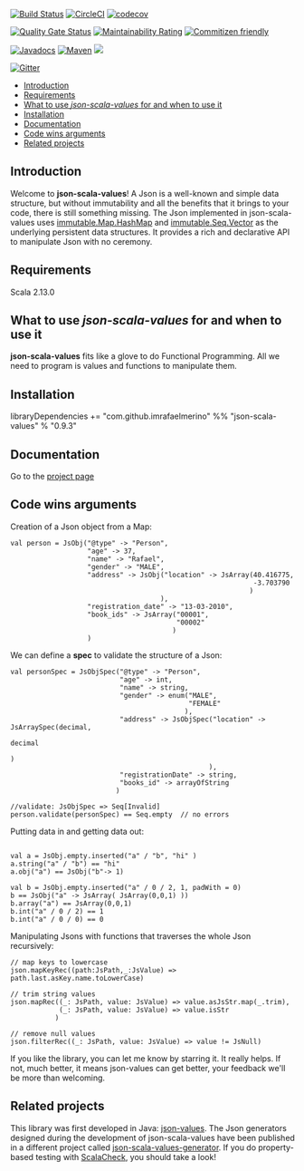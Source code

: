 [![Build Status](https://travis-ci.org/imrafaelmerino/json-scala-values.svg?branch=master)](https://travis-ci.org/imrafaelmerino/json-scala-values)
[![CircleCI](https://circleci.com/gh/imrafaelmerino/json-scala-values/tree/master.svg)](https://circleci.com/gh/imrafaelmerino/json-scala-values/tree/master)
[![codecov](https://codecov.io/gh/imrafaelmerino/json-scala-values/branch/master/graph/badge.svg)](https://codecov.io/gh/imrafaelmerino/json-scala-values)

[![Quality Gate Status](https://sonarcloud.io/api/project_badges/measure?project=imrafaelmerino_json-scala-values&metric=alert_status)](https://sonarcloud.io/dashboard?id=imrafaelmerino_json-scala-values)
[![Maintainability Rating](https://sonarcloud.io/api/project_badges/measure?project=imrafaelmerino_json-scala-values&metric=sqale_rating)](https://sonarcloud.io/dashboard?id=imrafaelmerino_json-scala-values)
[![Commitizen friendly](https://img.shields.io/badge/commitizen-friendly-brightgreen.svg)](http://commitizen.github.io/cz-cli/)

[![Javadocs](https://www.javadoc.io/badge/com.github.imrafaelmerino/json-scala-values_2.13.svg)](https://www.javadoc.io/doc/com.github.imrafaelmerino/json-scala-values_2.13)
[![Maven](https://img.shields.io/maven-central/v/com.github.imrafaelmerino/json-scala-values_2.13/0.9.3)](https://search.maven.org/artifact/com.github.imrafaelmerino/json-scala-values_2.13/0.9.3/jar)
[![](https://jitpack.io/v/imrafaelmerino/json-scala-values.svg)](https://jitpack.io/#imrafaelmerino/json-scala-values)

[![Gitter](https://badges.gitter.im/json-scala-values/community.svg)](https://gitter.im/json-scala-values/community?utm_source=badge&utm_medium=badge&utm_campaign=pr-badge)

- [Introduction](#introduction)
- [Requirements](#requirements)
- [What to use _json-scala-values_ for and when to use it](#whatfor)
- [Installation](#installation)
- [Documentation](#doc)
- [Code wins arguments](#cwa)
- [Related projects](#rp)

## <a name="introduction"><a/> Introduction
Welcome to **json-scala-values**! A Json is a well-known and simple data structure, but without immutability and all the benefits 
that it brings to your code, there is still something missing. The Json implemented in json-scala-values uses [immutable.Map.HashMap](https://www.scala-lang.org/api/2.13.1/scala/collection/immutable/HashMap.html) and 
[immutable.Seq.Vector](https://www.scala-lang.org/api/2.13.1/scala/collection/immutable/Vector.html) as the underlying persistent data structures. It provides a
rich and declarative API to manipulate Json with no ceremony.

## <a name="requirements"><a/> Requirements
Scala 2.13.0

## <a name="whatfor"><a/> What to use _json-scala-values_ for and when to use it
**json-scala-values** fits like a glove to do Functional Programming. All we need to program is values and functions to manipulate them.

## <a name="installation"><a/> Installation
libraryDependencies += "com.github.imrafaelmerino" %% "json-scala-values" % "0.9.3"

## <a name="doc"><a/> Documentation
Go to the [project page](https://imrafaelmerino.github.io/json-scala-values/)

## <a name="cwa"><a/> Code wins arguments
Creation of a Json object from a Map:

```
val person = JsObj("@type" -> "Person",
                   "age" -> 37,
                   "name" -> "Rafael",
                   "gender" -> "MALE",
                   "address" -> JsObj("location" -> JsArray(40.416775,
                                                            -3.703790
                                                           )
                                     ),
                   "registration_date" -> "13-03-2010",
                   "book_ids" -> JsArray("00001",
                                         "00002"
                                        )
                   )
```

We can define a **spec** to validate the structure of a Json:

```
val personSpec = JsObjSpec("@type" -> "Person",
                           "age" -> int,
                           "name" -> string,
                           "gender" -> enum("MALE",
                                            "FEMALE"
                                           ),
                           "address" -> JsObjSpec("location" -> JsArraySpec(decimal,
                                                                            decimal
                                                                           )
                                                 ),
                           "registrationDate" -> string,
                           "books_id" -> arrayOfString
                          )
  
//validate: JsObjSpec => Seq[Invalid]
person.validate(personSpec) == Seq.empty  // no errors
```

Putting data in and getting data out:

```

val a = JsObj.empty.inserted("a" / "b", "hi" )
a.string("a" / "b") == "hi"
a.obj("a") == JsObj("b"-> 1)

val b = JsObj.empty.inserted("a" / 0 / 2, 1, padWith = 0)
b == JsObj("a" -> JsArray( JsArray(0,0,1) ))
b.array("a") == JsArray(0,0,1)
b.int("a" / 0 / 2) == 1
b.int("a" / 0 / 0) == 0
```

Manipulating Jsons with functions that traverses the whole Json recursively:

```
// map keys to lowercase
json.mapKeyRec((path:JsPath,_:JsValue) => path.last.asKey.name.toLowerCase)

// trim string values
json.mapRec((_: JsPath, value: JsValue) => value.asJsStr.map(_.trim),
            (_: JsPath, value: JsValue) => value.isStr
           )

// remove null values
json.filterRec((_: JsPath, value: JsValue) => value != JsNull)

 ```
 
If you like the library, you can let me know by starring it. It really helps. If not, much better, it means json-values can get better, your feedback we'll be more than welcoming.
 
## <a name="rp"><a/> Related projects
This library was first developed in Java: [json-values](https://github.com/imrafaelmerino/json-values). 
The Json generators designed during the development of json-scala-values have been published in a different project called [json-scala-values-generator](https://github.com/imrafaelmerino/json-scala-values-generator). 
If you do property-based testing with [ScalaCheck](https://www.scalacheck.org), you should take a look! 

